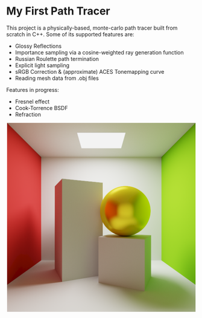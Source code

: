 # My First Path Tracer
This project is a physically-based, monte-carlo path tracer built from scratch in C++. Some of its supported features are:
- Glossy Reflections
- Importance sampling via a cosine-weighted ray generation function
- Russian Roulette path termination
- Explicit light sampling
- sRGB Correction & (approximate) ACES Tonemapping curve
- Reading mesh data from .obj files

Features in progress:
- Fresnel effect
- Cook-Torrence BSDF
- Refraction

<p align="center">
  <a href="https://github.com/JonahT22/My-first-Path-Tracer/tree/main/exports/21.5.21_512px_50krays_533min.png"><img width="500" src="./exports/21.5.21_512px_50krays_533min.png" alt="Demo of path-traced cornell box"></a>
</p>
